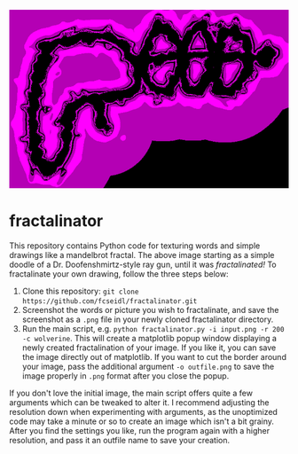 ![fractalinator](logo.png)

# fractalinator

This repository contains Python code for texturing words and simple drawings like a mandelbrot fractal. The above image starting as a simple doodle of a Dr. Doofenshmirtz-style ray gun, until it was *fractalinated!* To fractalinate your own drawing, follow the three steps below:
1. Clone this repository: ```git clone https://github.com/fcseidl/fractalinator.git```
2. Screenshot the words or picture you wish to fractalinate, and save the screenshot as a ```.png``` file in your newly cloned fractalinator directory.
3. Run the main script, e.g. ```python fractalinator.py -i input.png -r 200 -c wolverine```. This will create a matplotlib popup window displaying a newly created fractalination of your image. If you like it, you can save the image directly out of matplotlib. If you want to cut the border around your image, pass the additional argument ```-o outfile.png``` to save the image properly in ```.png``` format after you close the popup.

If you don't love the initial image, the main script offers quite a few arguments which can be tweaked to alter it. I recommend adjusting the resolution down when experimenting with arguments, as the unoptimized code may take a minute or so to create an image which isn't a bit grainy. After you find the settings you like, run the program again with a higher resolution, and pass it an outfile name to save your creation.
